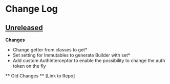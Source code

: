 # Change Log

## [Unreleased](https://github.com/FabOS-AI/consul-client/tree/HEAD)



**Changes**

- Change getter from classes to get*
- Set setting for Immutables to generate Builder with set*
- Add custom AuthInterceptor to enable the possibility to change the auth token on the fly


** Old Changes **
[Link to Repo]